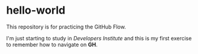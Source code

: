 # hello-world
This repository is for practicing the GitHub Flow.

I'm just starting to study in *Developers Institute* and this is my first exercise to remember how to navigate on **GH**.
